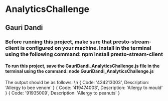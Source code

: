 # AnalyticsChallenge
## Gauri Dandi

### Before running this project, make sure that presto-stream-client is configured on your machine. Install in the terminal using the following command: npm install presto-stream-client

#### To run this project, save the GauriDandi_AnalyticsChallenge.js file in the terminal using the command: node GauriDandi_AnalyticsChallenge.js 

The output should be as follows: \n
{ Code: '424213003', Description: 'Allergy to bee venom' }
{ Code: '419474003', Description: 'Allergy to mould' }
{ Code: '91935009', Description: 'Allergy to peanuts' }
